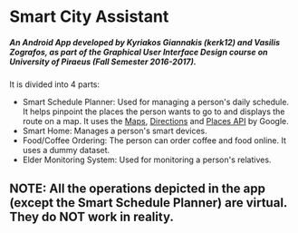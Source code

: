 # Smart City Assistant
##### An Android App developed by Kyriakos Giannakis (kerk12) and Vasilis Zografos, as part of the Graphical User Interface Design course on University of Piraeus (Fall Semester 2016-2017).

It is divided into 4 parts:
- Smart Schedule Planner: Used for managing a person's daily schedule. It helps pinpoint the places the person wants to go to and displays the route on a map. It uses the [Maps](https://developers.google.com/maps/android/), [Directions](https://developers.google.com/maps/documentation/directions/) and [Places API](https://developers.google.com/places/) by Google.
- Smart Home: Manages a person's smart devices.
- Food/Coffee Ordering: The person can order coffee and food online. It uses a dummy dataset.
- Elder Monitoring System: Used for monitoring a person's relatives.

## NOTE: All the operations depicted in the app (except the Smart Schedule Planner) are virtual. They do NOT work in reality.